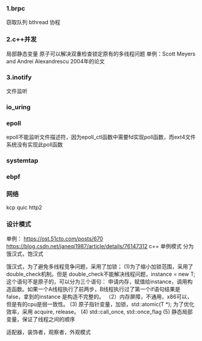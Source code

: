 ### 1.brpc
窃取队列
bthread
协程

### 2.c++并发
局部静态变量
原子可以解决双重检查锁定原有的多线程问题
单例：Scott Meyers and Andrei Alexandrescu 2004年的论文


### 3.inotify
文件监听

### io_uring

### epoll
epoll不能监听文件描述符，因为epoll_ctl函数中需要fd实现poll函数，而ext4文件系统没有实现此poll函数

### systemtap

### ebpf

### 网络
kcp quic http2


### 设计模式

单例：
https://ost.51cto.com/posts/670
https://blog.csdn.net/janeqi1987/article/details/76147312
c++ 单例模式
分为饿汉式，饱汉式

饿汉式，为了避免多线程竞争问题，采用了加锁；
(1)为了缩小加锁范围，采用了double_check机制。但是 double_check不能解决线程问题，instance = new T; 这个语句不是原子的，可以分为三个语句：
申请内存，赋值给instance，调用构造函数。如果一个A线程执行了前两步，B线程执行过了第一个if语句结果是false，拿到的instance 是构造不完整的。
（2）内存屏障，不通用，x86可以，但是有的cpu是弱一致性。
(3) 原子指针变量，加锁，std::atomic(T *); 为了优化效率，采用 acquire, release。
(4) std::call_once, std::once_flag 
(5) 静态局部变量，保证了线程之间的顺序

适配器，装饰者，观察者，外观模式
